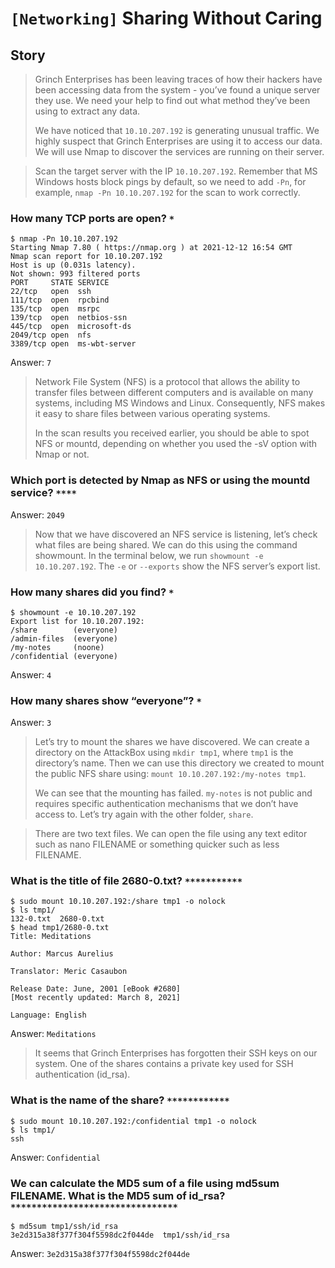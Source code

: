 # `[Networking]` Sharing Without Caring

## Story
>Grinch Enterprises has been leaving traces of how their hackers have been accessing data from the system - you’ve found a unique server they use. We need your help to find out what method they’ve been using to extract any data.
>
>We have noticed that `10.10.207.192` is generating unusual traffic. We highly suspect that Grinch Enterprises are using it to access our data. We will use Nmap to discover the services are running on their server.

>Scan the target server with the IP `10.10.207.192`. Remember that MS Windows hosts block pings by default, so we need to add `-Pn`, for example, `nmap -Pn 10.10.207.192` for the scan to work correctly. 
### How many TCP ports are open? `*`

```
$ nmap -Pn 10.10.207.192
Starting Nmap 7.80 ( https://nmap.org ) at 2021-12-12 16:54 GMT
Nmap scan report for 10.10.207.192
Host is up (0.031s latency).
Not shown: 993 filtered ports
PORT     STATE SERVICE
22/tcp   open  ssh
111/tcp  open  rpcbind
135/tcp  open  msrpc
139/tcp  open  netbios-ssn
445/tcp  open  microsoft-ds
2049/tcp open  nfs
3389/tcp open  ms-wbt-server
```

Answer: `7`

>Network File System (NFS) is a protocol that allows the ability to transfer files between different computers and is available on many systems, including MS Windows and Linux. Consequently, NFS makes it easy to share files between various operating systems.
>
>In the scan results you received earlier, you should be able to spot NFS or mountd, depending on whether you used the -sV option with Nmap or not. 

### Which port is detected by Nmap as NFS or using the mountd service? `****`

Answer: `2049`

>Now that we have discovered an NFS service is listening, let’s check what files are being shared. We can do this using the command showmount. In the terminal below, we run `showmount -e 10.10.207.192`. The `-e` or `--exports` show the NFS server’s export list.

### How many shares did you find? `*`

```
$ showmount -e 10.10.207.192
Export list for 10.10.207.192:
/share        (everyone)
/admin-files  (everyone)
/my-notes     (noone)
/confidential (everyone)
```

Answer: `4`

### How many shares show “everyone”? `*`

Answer: `3`

>Let’s try to mount the shares we have discovered. We can create a directory on the AttackBox using `mkdir tmp1`, where `tmp1` is the directory’s name. Then we can use this directory  we created to mount the public NFS share using: `mount 10.10.207.192:/my-notes tmp1`.
>
>We can see that the mounting has failed. `my-notes` is not public and requires specific authentication mechanisms that we don’t have access to. Let’s try again with the other folder, `share`.

>There are two text files. We can open the file using any text editor such as nano FILENAME or something quicker such as less FILENAME.

### What is the title of file 2680-0.txt? `***********`

```
$ sudo mount 10.10.207.192:/share tmp1 -o nolock
$ ls tmp1/
132-0.txt  2680-0.txt
$ head tmp1/2680-0.txt
Title: Meditations

Author: Marcus Aurelius

Translator: Meric Casaubon

Release Date: June, 2001 [eBook #2680]
[Most recently updated: March 8, 2021]

Language: English
```

Answer: `Meditations`
>It seems that Grinch Enterprises has forgotten their SSH keys on our system. One of the shares contains a private key used for SSH authentication (id_rsa).

### What is the name of the share? `************`

```
$ sudo mount 10.10.207.192:/confidential tmp1 -o nolock
$ ls tmp1/
ssh
```

Answer: `Confidential`

### We can calculate the MD5 sum of a file using md5sum FILENAME. What is the MD5 sum of id_rsa? `********************************`

```
$ md5sum tmp1/ssh/id_rsa
3e2d315a38f377f304f5598dc2f044de  tmp1/ssh/id_rsa
```

Answer: `3e2d315a38f377f304f5598dc2f044de`